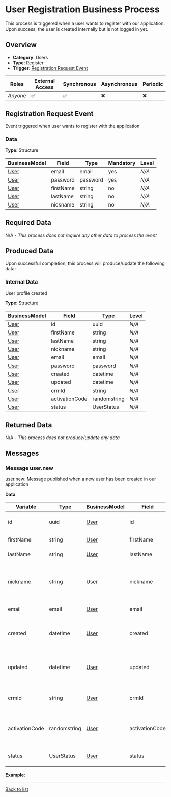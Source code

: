 # User Registration Business Process
This process is triggered when a user wants to register with our application. Upon success, the user is created internally but is not logged in yet.

## Overview
 - **Category**: Users
 - **Type**: Register
 - **Trigger**: [Registration Request Event](#registration-request-event)

| Roles | External Access | Synchronous | Asynchronous | Periodic |
| ----- | --------------- | ----------- | ------------ | -------- |
| *Anyone* | :white_check_mark: | :white_check_mark: | :x: | :x:

## Registration Request Event
Event triggered when user wants to register with the application
### Data

**Type**: Structure

| BusinessModel | Field | Type | Mandatory | Level |
| ------------- | ----- | ---- | --------- | ----- |
| [User](../DataModel/Overview.md#user) | email | email | yes | *N/A* |
| [User](../DataModel/Overview.md#user) | password | password | yes | *N/A* |
| [User](../DataModel/Overview.md#user) | firstName | string | no | *N/A* |
| [User](../DataModel/Overview.md#user) | lastName | string | no | *N/A* |
| [User](../DataModel/Overview.md#user) | nickname | string | no | *N/A* |

## Required Data
N/A - *This process does not require any other data to process the event*

## Produced Data
Upon successful completion, this process will produce/update the following data:

### Internal Data
User profile created

**Type**: Structure

| BusinessModel | Field | Type | Level |
| ------------- | ----- | ---- | ----- |
| [User](../DataModel/Overview.md#user) | id | uuid | *N/A* |
| [User](../DataModel/Overview.md#user) | firstName | string | *N/A* |
| [User](../DataModel/Overview.md#user) | lastName | string | *N/A* |
| [User](../DataModel/Overview.md#user) | nickname | string | *N/A* |
| [User](../DataModel/Overview.md#user) | email | email | *N/A* |
| [User](../DataModel/Overview.md#user) | password | password | *N/A* |
| [User](../DataModel/Overview.md#user) | created | datetime | *N/A* |
| [User](../DataModel/Overview.md#user) | updated | datetime | *N/A* |
| [User](../DataModel/Overview.md#user) | crmId | string | *N/A* |
| [User](../DataModel/Overview.md#user) | activationCode | randomstring | *N/A* |
| [User](../DataModel/Overview.md#user) | status | UserStatus | *N/A* |


## Returned Data
N/A - *This process does not produce/update any data*

## Messages
### Message user.new
user.new: Message published when a new user has been created in our application

**Data**:

| Variable | Type | BusinessModel | Field | Description | Level |
| -------- | ---- | ------------- | ----- | ----------- | ------|
| id | uuid | [User](../DataModel/Overview.md#user) | id | The user&#039;s unique ID in our system | *N/A* |
| firstName | string | [User](../DataModel/Overview.md#user) | firstName | User first name | *N/A* |
| lastName | string | [User](../DataModel/Overview.md#user) | lastName | User last name | *N/A* |
| nickname | string | [User](../DataModel/Overview.md#user) | nickname | The name used to identify this user publicly on the site | *N/A* |
| email | email | [User](../DataModel/Overview.md#user) | email | User email address | *N/A* |
| created | datetime | [User](../DataModel/Overview.md#user) | created | The date and time at which this user was created | *N/A* |
| updated | datetime | [User](../DataModel/Overview.md#user) | updated | The date and time at which this user was updated | *N/A* |
| crmId | string | [User](../DataModel/Overview.md#user) | crmId | The ID of this user in our external CRM | *N/A* |
| activationCode | randomstring | [User](../DataModel/Overview.md#user) | activationCode | The code required to validate the user&#039;s account | *N/A* |
| status | UserStatus | [User](../DataModel/Overview.md#user) | status | Current status of the user | *N/A* |

**Example**:

---
[Back to list](Overview.md)